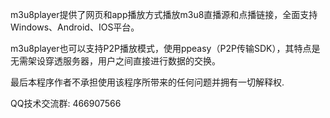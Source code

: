 m3u8player提供了网页和app播放方式播放m3u8直播源和点播链接，全面支持Windows、Android、IOS平台。

m3u8player也可以支持P2P播放模式，使用ppeasy（P2P传输SDK），其特点是无需架设穿透服务器，用户之间直接进行数据的交换。

最后本程序作者不承担使用该程序所带来的任何问题并拥有一切解释权.

QQ技术交流群: 466907566
